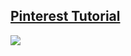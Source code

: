 
## [Pinterest Tutorial](https://www.raywenderlich.com/392-uicollectionview-custom-layout-tutorial-pinterest)

![](https://koenig-media.raywenderlich.com/uploads/2015/05/layout-lifecycle.png)
